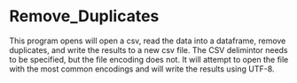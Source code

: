 # Remove_Duplicates

This program opens will open a csv, read the data into a dataframe, remove duplicates, and write the results to a new csv file.
The CSV delimintor needs to be specified, but the file encoding does not. It will attempt to open the file with the most common encodings and will write the results using UTF-8.
